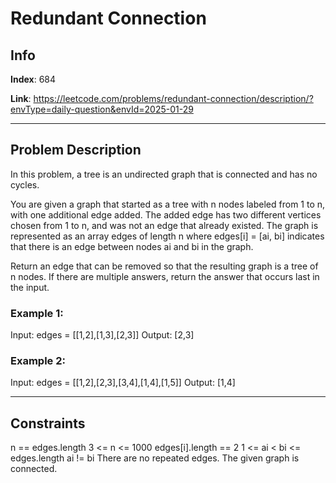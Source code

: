 # Redundant Connection

## Info
**Index**: 684

**Link**: https://leetcode.com/problems/redundant-connection/description/?envType=daily-question&envId=2025-01-29

---

## Problem Description
In this problem, a tree is an undirected graph that is connected and has no cycles.

You are given a graph that started as a tree with n nodes labeled from 1 to n, with one additional edge added. The added edge has two different vertices chosen from 1 to n, and was not an edge that already existed. The graph is represented as an array edges of length n where edges[i] = [ai, bi] indicates that there is an edge between nodes ai and bi in the graph.

Return an edge that can be removed so that the resulting graph is a tree of n nodes. If there are multiple answers, return the answer that occurs last in the input.

### Example 1:

Input: edges = [[1,2],[1,3],[2,3]]
Output: [2,3]

### Example 2:

Input: edges = [[1,2],[2,3],[3,4],[1,4],[1,5]]
Output: [1,4]

---

## Constraints

n == edges.length
3 <= n <= 1000
edges[i].length == 2
1 <= ai < bi <= edges.length
ai != bi
There are no repeated edges.
The given graph is connected.